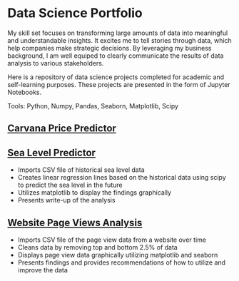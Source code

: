 # Data Science Portfolio
My skill set focuses on transforming large amounts of data into meaningful and understandable insights. It excites me to tell stories through data, which help companies make strategic decisions. By leveraging my business background, I am well equiped to clearly communicate the results of data analysis to various stakeholders. 

Here is a repository of data science projects completed for academic and self-learning purposes. These projects are presented in the form of Jupyter Notebooks.

Tools: Python, Numpy, Pandas, Seaborn, Matplotlib, Scipy

## [Carvana Price Predictor](https://github.com/dylanjones248/Data-Science-Portfolio/blob/main/Carvana%20Price%20Predictor.ipynb)



## [Sea Level Predictor](https://github.com/dylanjones248/Data-Science-Portfolio/blob/main/Sea%20Level%20Predictor.ipynb)

- Imports CSV file of historical sea level data
- Creates linear regression lines based on the historical data using scipy to predict the sea level in the future
- Utilizes matplotlib to display the findings graphically
- Presents write-up of the analysis 

## [Website Page Views Analysis](https://github.com/dylanjones248/Data-Science-Portfolio/blob/main/Website%20Page%20Views%20Analysis.ipynb)

- Imports CSV file of the page view data from a website over time
- Cleans data by removing top and bottom 2.5% of data
- Displays page view data graphically utilizing matplotlib and seaborn
- Presents findings and provides recommendations of how to utilize and improve the data
